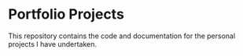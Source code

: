 # Portfolio Projects
This repository contains the code and documentation for the personal projects I have undertaken.
